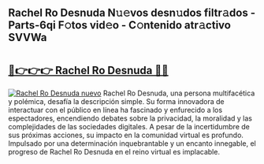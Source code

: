 ## Rachel Ro Desnuda N𝚞𝚎vos desn𝚞dos filtr𝚊dos - Parts-6qi F𝚘tos vid𝚎o - C𝚘ntenido atr𝚊ctivo SVVWa

# <h2><a href="http://mbc7wd.tromn.icu/?c=Rachel+Ro+Desnuda">🔗👉👉👉 Rachel Ro Desnuda 🔗🔗</a></h2>

[![Rachel Ro Desnuda nuevo](https://i.imgur.com/pEAQMta.gif)](http://mbc7wd.tromn.icu/?c=Rachel+Ro+Desnuda)
Rachel Ro Desnuda, una persona multifacética y polémica, desafía la descripción simple. Su forma innovadora de interactuar con el público en línea ha fascinado y enfurecido a los espectadores, encendiendo debates sobre la privacidad, la moralidad y las complejidades de las sociedades digitales. A pesar de la incertidumbre de sus próximas acciones, su impacto en la comunidad virtual es profundo. Impulsado por una determinación inquebrantable y un encanto innegable, el progreso de Rachel Ro Desnuda en el reino virtual es implacable.
